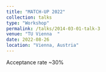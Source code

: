 ```yaml
---
title: "MATCH-UP 2022"
collection: talks
type: "Workshop"
permalink: /talks/2014-03-01-talk-3
venue: "TU Vienna  "
date: 2022-08-26
location: "Vienna, Austria"
---
```


Acceptance rate ~30%
